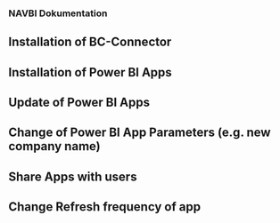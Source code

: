 ### NAVBI Dokumentation


## Installation of BC-Connector

## Installation of Power BI Apps

## Update of Power BI Apps

## Change of Power BI App Parameters (e.g. new company name)

## Share Apps with users

## Change Refresh frequency of app




